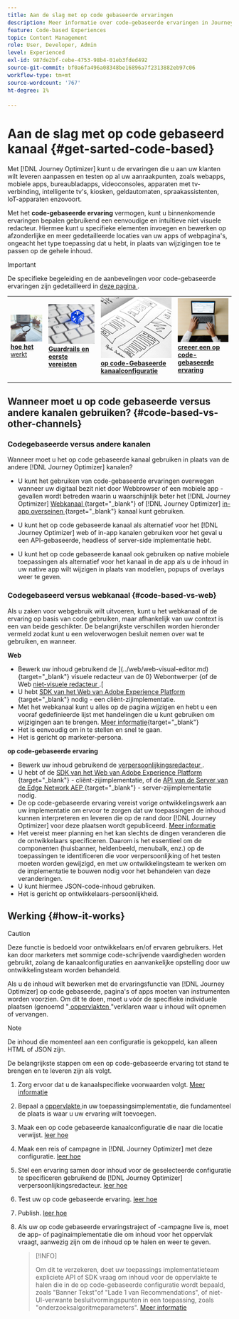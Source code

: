 ```yaml
---
title: Aan de slag met op code gebaseerde ervaringen
description: Meer informatie over code-gebaseerde ervaringen in Journey Optimizer
feature: Code-based Experiences
topic: Content Management
role: User, Developer, Admin
level: Experienced
exl-id: 987de2bf-cebe-4753-98b4-01eb3fded492
source-git-commit: bf0a6fa496a08348be16896a7f2313882eb97c06
workflow-type: tm+mt
source-wordcount: '767'
ht-degree: 1%

---
```


# Aan de slag met op code gebaseerd kanaal {#get-sarted-code-based}

Met [!DNL Journey Optimizer] kunt u de ervaringen die u aan uw klanten wilt leveren aanpassen en testen op al uw aanraakpunten, zoals webapps, mobiele apps, bureaubladapps, videoconsoles, apparaten met tv-verbinding, intelligente tv&#39;s, kiosken, geldautomaten, spraakassistenten, IoT-apparaten enzovoort.

Met het **code-gebaseerde ervaring** vermogen, kunt u binnenkomende ervaringen bepalen gebruikend een eenvoudige en intuïtieve niet visuele redacteur. Hiermee kunt u specifieke elementen invoegen en bewerken op afzonderlijke en meer gedetailleerde locaties van uw apps of webpagina&#39;s, ongeacht het type toepassing dat u hebt, in plaats van wijzigingen toe te passen op de gehele inhoud.

<!--[!DNL Journey Optimizer] allows you to compose and deliver content on any inbound device in a developer-focused workflow. You can leverage all the personalization capabilities, and preview what will be published. The content can be static (images, text, JSON, HTML) or dynamic (offers, decisions, recommendations). You can also insert custom content actions in your omni-channel journeys.-->

>[!IMPORTANT]
>
>De specifieke begeleiding en de aanbevelingen voor code-gebaseerde ervaringen zijn gedetailleerd in [ deze pagina ](code-based-prerequisites.md).


<!--Discover the detailed steps to create a code-based campaign in this video.-->

<table style="table-layout:fixed"><tr style="border: 0;">
<td>
<a href="#how-it-works">
<img alt="Lood" src="../assets/do-not-localize/privacy-audit.jpeg">
</a>
<div><a href="#how-it-works"><strong> hoe het </strong> werkt
</div>
<p>
</td>
<td>
<a href="code-based-prerequisites.md">
<img alt="Validatie" src="../assets/do-not-localize/web-prerequisites.jpg">
</a>
<div>
<a href="code-based-prerequisites.md"><strong> Guardrails en eerste vereisten </strong></a>
</div>
<p>
</td>
<td>
<a href="code-based-configuration.md">
<img alt="Validatie" src="../assets/do-not-localize/web-design.jpg">
</a>
<div>
<a href="code-based-implementation-samples.md"><strong> op code-Gebaseerde kanaalconfiguratie </strong></a>
</div>
<p>
</td>
<td>
<a href="create-code-based.md#create-code-based-campaign">
<img alt="Onfrequent" src="../assets/do-not-localize/web-create.jpg">
</a>
<div>
<a href="create-code-based.md#create-code-based-campaign"><strong> creeer een op code-gebaseerde ervaring </strong></a>
</div>
<p></td>
</tr></table>

<!--[Learn how to create a code-based campaign in this video](#video)-->

## Wanneer moet u op code gebaseerde versus andere kanalen gebruiken? {#code-based-vs-other-channels}

### Codegebaseerde versus andere kanalen

Wanneer moet u het op code gebaseerde kanaal gebruiken in plaats van de andere [!DNL Journey Optimizer] kanalen?

* U kunt het gebruiken van code-gebaseerde ervaringen overwegen wanneer uw digitaal bezit niet door Webbrowser of een mobiele app - gevallen wordt betreden waarin u waarschijnlijk beter het [!DNL Journey Optimizer] [ Webkanaal ](../web/get-started-web.md){target="_blank"} of [!DNL Journey Optimizer] [ in-app overseinen ](../in-app/get-started-in-app.md){target="_blank"} kanaal kunt gebruiken.

<!--* You can use the code-based channel as an alternative to the [!DNL Journey Optimizer] web channel if your website cannot be loaded into the [web designer](../web/web-visual-editor.md){target="_blank"} visual editor or if you cannot use the [browser extension](../web/web-prerequisites.md#visual-authoring-prerequisites){target="_blank"} that powers visual authoring for web channel.-->

* U kunt het op code gebaseerde kanaal als alternatief voor het [!DNL Journey Optimizer] web of in-app kanalen gebruiken voor het geval u een API-gebaseerde, headless of server-side implementatie hebt.

* U kunt het op code gebaseerde kanaal ook gebruiken op native mobiele toepassingen als alternatief voor het kanaal in de app als u de inhoud in uw native app wilt wijzigen in plaats van modellen, popups of overlays weer te geven.

### Codegebaseerd versus webkanaal {#code-based-vs-web}

Als u zaken voor webgebruik wilt uitvoeren, kunt u het webkanaal of de ervaring op basis van code gebruiken, maar afhankelijk van uw context is een van beide geschikter. De belangrijkste verschillen worden hieronder vermeld zodat kunt u een weloverwogen besluit nemen over wat te gebruiken, en wanneer.

**Web**

* Bewerk uw inhoud gebruikend de ](../web/web-visual-editor.md){target="_blank"} visuele redacteur van de 0} Webontwerper {of de Web [ niet-visuele redacteur ](../web/web-non-visual-editor.md).[
* U hebt [ SDK van het Web van Adobe Experience Platform ](https://experienceleague.adobe.com/docs/platform-learn/implement-web-sdk/overview.html) {target="_blank"} nodig - een cliënt-zijimplementatie.
  <!--* You need the [Adobe Experience Cloud Visual Editing Helper](https://chrome.google.com/webstore/detail/adobe-experience-cloud-vi/kgmjjkfjacffaebgpkpcllakjifppnca){target="_blank"} extension installed on your web browser. [Learn more](../web/web-prerequisites.md){target="_blank"}-->
* Met het webkanaal kunt u alles op de pagina wijzigen en hebt u een vooraf gedefinieerde lijst met handelingen die u kunt gebruiken om wijzigingen aan te brengen. [Meer informatie](../web/web-visual-editor.md){target="_blank"}
* Het is eenvoudig om in te stellen en snel te gaan.
* Het is gericht op marketer-persona.

**op code-gebaseerde ervaring**

* Bewerk uw inhoud gebruikend de [ verpersoonlijkingsredacteur ](create-code-based.md#edit-code).
* U hebt of de [ SDK van het Web van Adobe Experience Platform ](https://experienceleague.adobe.com/docs/platform-learn/implement-web-sdk/overview.html) {target="_blank"} - cliënt-zijimplementatie, of de [ API van de Server van de Edge Network AEP ](https://experienceleague.adobe.com/docs/experience-platform/edge-network-server-api/data-collection/interactive-data-collection.html) {target="_blank"} - server-zijimplementatie nodig.
* De op code-gebaseerde ervaring vereist vorige ontwikkelingswerk aan uw implementatie om ervoor te zorgen dat uw toepassingen de inhoud kunnen interpreteren en leveren die op de rand door [!DNL Journey Optimizer] voor deze plaatsen wordt gepubliceerd. [Meer informatie](code-based-surface.md)
* Het vereist meer planning en het kan slechts de dingen veranderen die de ontwikkelaars specificeren. Daarom is het essentieel om de componenten (huisbanner, heldenbeeld, menubalk, enz.) op de toepassingen te identificeren die voor verpersoonlijking of het testen moeten worden gewijzigd, en met uw ontwikkelingsteam te werken om de implementatie te bouwen nodig voor het behandelen van deze veranderingen.
* U kunt hiermee JSON-code-inhoud gebruiken.
* Het is gericht op ontwikkelaars-persoonlijkheid.

## Werking {#how-it-works}

>[!CAUTION]
>
>Deze functie is bedoeld voor ontwikkelaars en/of ervaren gebruikers. Het kan door marketers met sommige code-schrijvende vaardigheden worden gebruikt, zolang de kanaalconfiguraties en aanvankelijke opstelling door uw ontwikkelingsteam worden behandeld.

Als u de inhoud wilt bewerken met de ervaringsfunctie van [!DNL Journey Optimizer] op code gebaseerde, pagina&#39;s of apps moeten van instrumenten worden voorzien. Om dit te doen, moet u vóór de specifieke individuele plaatsen (genoemd &quot;[ oppervlakten ](code-based-surface.md)&quot;verklaren waar u inhoud wilt opnemen of vervangen.

>[!NOTE]
>
>De inhoud die momenteel aan een configuratie is gekoppeld, kan alleen HTML of JSON zijn.

De belangrijkste stappen om een op code-gebaseerde ervaring tot stand te brengen en te leveren zijn als volgt.

1. Zorg ervoor dat u de kanaalspecifieke voorwaarden volgt. [Meer informatie](code-based-prerequisites.md)

1. Bepaal a [ oppervlakte ](code-based-surface.md#surface-definition) in uw toepassingsimplementatie, die fundamenteel de plaats is waar u uw ervaring wilt toevoegen.

1. Maak een op code gebaseerde kanaalconfiguratie die naar die locatie verwijst. [ leer hoe ](code-based-configuration.md#create-code-based-configuration)

1. Maak een reis of campagne in [!DNL Journey Optimizer] met deze configuratie. [ leer hoe ](create-code-based.md#create-code-based-campaign)

1. Stel een ervaring samen door inhoud voor de geselecteerde configuratie te specificeren gebruikend de [!DNL Journey Optimizer] verpersoonlijkingsredacteur. [ leer hoe ](create-code-based.md#edit-code)

1. Test uw op code gebaseerde ervaring. [ leer hoe ](test-code-based.md)

1. Publish. [ leer hoe ](publish-code-based.md)

1. Als uw op code gebaseerde ervaringstraject of -campagne live is, moet de app- of paginaimplementatie die om inhoud voor het oppervlak vraagt, aanwezig zijn om de inhoud op te halen en weer te geven.

   >[!INFO]
   >
   >Om dit te verzekeren, doet uw toepassings implementatieteam expliciete API of SDK vraag om inhoud voor de oppervlakte te halen die in de op code-gebaseerde configuratie wordt bepaald, zoals &quot;Banner Tekst&quot;of &quot;Lade 1 van Recommendations&quot;, of niet-UI-verwante besluitvormingspunten in een toepassing, zoals &quot;onderzoeksalgoritmeparameters&quot;. <!--In this case, the implementation team is responsible for rendering or otherwise interpreting and acting on the returned content.--> [Meer informatie](code-based-implementation-samples.md)



